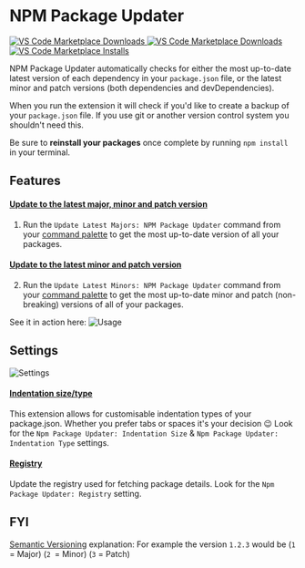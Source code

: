 # NPM Package Updater

<a href="https://marketplace.visualstudio.com/items?itemName=GarthToland.npm-package-updater">
  <img alt="VS Code Marketplace Downloads" src="https://img.shields.io/vscode-marketplace/v/GarthToland.npm-package-updater.svg?style=flat-square&label=Visual%20Studio%20Code%20Marketplace">
</a>
<a href="https://marketplace.visualstudio.com/items?itemName=GarthToland.npm-package-updater">
  <img alt="VS Code Marketplace Downloads" src="https://img.shields.io/visual-studio-marketplace/d/GarthToland.npm-package-updater">
</a>
<a href="https://marketplace.visualstudio.com/items?itemName=GarthToland.npm-package-updater">
  <img alt="VS Code Marketplace Installs" src="https://img.shields.io/visual-studio-marketplace/i/GarthToland.npm-package-updater">
</a>

NPM Package Updater automatically checks for either the most up-to-date latest version of each dependency in your `package.json` file, or the latest minor and patch versions (both dependencies and devDependencies).

When you run the extension it will check if you'd like to create a backup of your `package.json` file. If you use git or another version control system you shouldn't need this.

Be sure to **reinstall your packages** once complete by running `npm install` in your terminal.

## Features

#### <ins>Update to the latest **major, minor and patch** version</ins>

1. Run the `Update Latest Majors: NPM Package Updater` command from your [command palette](https://code.visualstudio.com/docs/getstarted/userinterface#_command-palette) to get the most up-to-date version of all your packages.

#### <ins>Update to the latest **minor and patch** version</ins>

2. Run the `Update Latest Minors: NPM Package Updater` command from your [command palette](https://code.visualstudio.com/docs/getstarted/userinterface#_command-palette) to get the most up-to-date minor and patch (non-breaking) versions of all of your packages.

See it in action here:
![Usage](https://i.imgur.com/1AiMd5Z.gif)

## Settings

![Settings](https://i.imgur.com/MbvdyQy.png)

#### <ins>Indentation size/type</ins>

This extension allows for customisable indentation types of your package.json. Whether you prefer tabs or spaces it's your decision 😉 Look for the `Npm Package Updater: Indentation Size` & `Npm Package Updater: Indentation Type` settings.

#### <ins>Registry</ins>

Update the registry used for fetching package details. Look for the `Npm Package Updater: Registry` setting.

## FYI

[Semantic Versioning](https://docs.npmjs.com/about-semantic-versioning) explanation: For example the version `1.2.3` would be (`1` = Major) (`2 `= Minor) (`3` = Patch)
